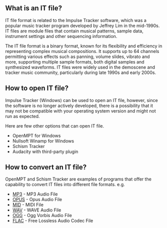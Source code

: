 ## What is an IT file?

IT file format is related to the Impulse Tracker software, which was a popular music tracker program developed by Jeffrey Lim in the mid-1990s. IT files are module files that contain musical patterns, sample data, instrument settings and other sequencing information.

The IT file format is a binary format, known for its flexibility and efficiency in representing complex musical compositions. It supports up to 64 channels permitting various effects such as panning, volume slides, vibrato and more, supporting multiple sample formats, both digital samples and synthesized waveforms. IT files were widely used in the demoscene and tracker music community, particularly during late 1990s and early 2000s. 

## How to open IT file?

Impulse Tracker (Windows) can be used to open an IT file, however, since the software is no longer actively developed, there is a possibility that it may not be compatible with your operating system version and might not run as expected.

Here are few other options that can open IT file.

 - OpenMPT for Windows
 - Nullsoft Winamp for Windows
 - Schism Tracker
 - Audacity with third-party plugin

## How to convert an IT file?

OpenMPT and Schism Tracker are examples of programs that offer the capability to convert IT files into different file formats. e.g.

- [MP3](/audio/mp3/) - MP3 Audio File
- [OPUS](/audio/opus/) - Opus Audio File
- [MID](/audio/mid/) - MIDI File
- [WAV](/audio/wav/) - WAVE Audio File
- [OGG](/audio/ogg/) - Ogg Vorbis Audio File
- [FLAC](/audio/flac/) - Free Lossless Audio Codec File









